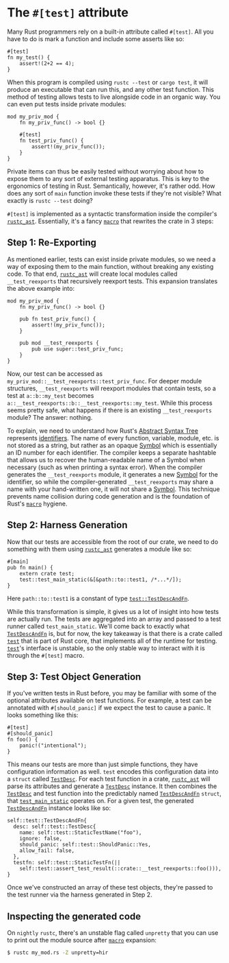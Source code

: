 # The `#[test]` attribute

<!-- toc -->



Many Rust programmers rely on a built-in attribute called `#[test]`. All
you have to do is mark a function and include some asserts like so:


```rust,ignore
#[test]
fn my_test() {
    assert!(2+2 == 4);
}
```

When this program is compiled using `rustc --test` or `cargo test`, it will
produce an executable that can run this, and any other test function. This
method of testing allows tests to live alongside code in an organic way. You
can even put tests inside private modules:

```rust,ignore
mod my_priv_mod {
    fn my_priv_func() -> bool {}

    #[test]
    fn test_priv_func() {
        assert!(my_priv_func());
    }
}
```

Private items can thus be easily tested without worrying about how to expose
them to any sort of external testing apparatus. This is key to the
ergonomics of testing in Rust. Semantically, however, it's rather odd.
How does any sort of `main` function invoke these tests if they're not visible?
What exactly is `rustc --test` doing?

`#[test]` is implemented as a syntactic transformation inside the compiler's
[`rustc_ast`][rustc_ast]. Essentially, it's a fancy [`macro`] that
rewrites the crate in 3 steps:

## Step 1: Re-Exporting

As mentioned earlier, tests can exist inside private modules, so we need a
way of exposing them to the main function, without breaking any existing
code. To that end, [`rustc_ast`][rustc_ast] will create local modules called
`__test_reexports` that recursively reexport tests. This expansion translates
the above example into:

```rust,ignore
mod my_priv_mod {
    fn my_priv_func() -> bool {}

    pub fn test_priv_func() {
        assert!(my_priv_func());
    }

    pub mod __test_reexports {
        pub use super::test_priv_func;
    }
}
```

Now, our test can be accessed as
`my_priv_mod::__test_reexports::test_priv_func`. For deeper module
structures, `__test_reexports` will reexport modules that contain tests, so a
test at `a::b::my_test` becomes
`a::__test_reexports::b::__test_reexports::my_test`. While this process seems
pretty safe, what happens if there is an existing `__test_reexports` module?
The answer: nothing.

To explain, we need to understand how Rust's [Abstract Syntax Tree][ast]
represents [identifiers][Ident]. The name of every function, variable, module,
etc. is not stored as a string, but rather as an opaque [Symbol][Symbol] which
is essentially an ID number for each identifier. The compiler keeps a separate
hashtable that allows us to recover the human-readable name of a Symbol when
necessary (such as when printing a syntax error). When the compiler generates
the `__test_reexports` module, it generates a new [Symbol][Symbol] for the
identifier, so while the compiler-generated `__test_reexports` may share a name
with your hand-written one, it will not share a [Symbol][Symbol]. This
technique prevents name collision during code generation and is the foundation
of Rust's [`macro`] hygiene.

## Step 2: Harness Generation

Now that our tests are accessible from the root of our crate, we need to do
something with them using [`rustc_ast`][ast] generates a module like so:

```rust,ignore
#[main]
pub fn main() {
    extern crate test;
    test::test_main_static(&[&path::to::test1, /*...*/]);
}
```

Here `path::to::test1` is a constant of type [`test::TestDescAndFn`][tdaf].

While this transformation is simple, it gives us a lot of insight into how
tests are actually run. The tests are aggregated into an array and passed to
a test runner called `test_main_static`. We'll come back to exactly what
[`TestDescAndFn`][tdaf] is, but for now, the key takeaway is that there is a crate
called [`test`][test] that is part of Rust core, that implements all of the
runtime for testing. [`test`][test]'s interface is unstable, so the only stable way
to interact with it is through the `#[test]` macro.

## Step 3: Test Object Generation

If you've written tests in Rust before, you may be familiar with some of the
optional attributes available on test functions. For example, a test can be
annotated with `#[should_panic]` if we expect the test to cause a panic. It
looks something like this:

```rust,ignore
#[test]
#[should_panic]
fn foo() {
    panic!("intentional");
}
```

This means our tests are more than just simple functions, they have
configuration information as well. `test` encodes this configuration data into
a `struct` called [`TestDesc`]. For each test function in a crate,
[`rustc_ast`][rustc_ast] will parse its attributes and generate a [`TestDesc`]
instance. It then combines the [`TestDesc`] and test function into the
predictably named [`TestDescAndFn`][tdaf] `struct`, that [`test_main_static`]
operates on.
For a given test, the generated [`TestDescAndFn`][tdaf] instance looks like so:

```rust,ignore
self::test::TestDescAndFn{
  desc: self::test::TestDesc{
    name: self::test::StaticTestName("foo"),
    ignore: false,
    should_panic: self::test::ShouldPanic::Yes,
    allow_fail: false,
  },
  testfn: self::test::StaticTestFn(||
    self::test::assert_test_result(::crate::__test_reexports::foo())),
}
```

Once we've constructed an array of these test objects, they're passed to the
test runner via the harness generated in Step 2.

## Inspecting the generated code

On `nightly` `rustc`, there's an unstable flag called `unpretty` that you can use
to print out the module source after [`macro`] expansion:

```bash
$ rustc my_mod.rs -Z unpretty=hir
```

[`macro`]: ./macro-expansion.md
[`TestDesc`]: https://doc.rust-lang.org/test/struct.TestDesc.html
[ast]: ./ast-validation.md
[Ident]: https://doc.rust-lang.org/nightly/nightly-rustc/rustc_span/symbol/struct.Ident.html
[rustc_ast]: https://github.com/rust-lang/rust/tree/master/compiler/rustc_ast
[Symbol]: https://doc.rust-lang.org/nightly/nightly-rustc/rustc_span/symbol/struct.Symbol.html
[test]: https://doc.rust-lang.org/test/index.html
[tdaf]: https://doc.rust-lang.org/test/struct.TestDescAndFn.html
[`test_main_static`]: https://doc.rust-lang.org/test/fn.test_main_static.html
